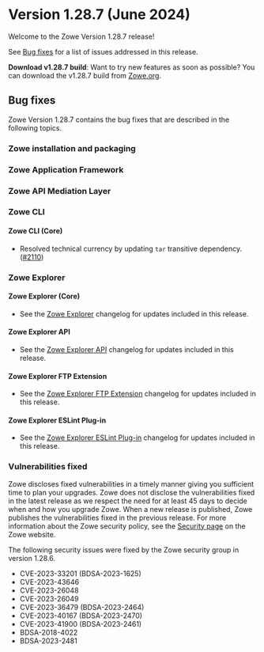 # Version 1.28.7 (June 2024)

Welcome to the Zowe Version 1.28.7 release!

See [Bug fixes](#bug-fixes) for a list of issues addressed in this release.

**Download v1.28.7 build**: Want to try new features as soon as possible? You can download the v1.28.7 build from [Zowe.org](https://www.zowe.org/download.html).

## Bug fixes

Zowe Version 1.28.7 contains the bug fixes that are described in the following topics.

### Zowe installation and packaging

### Zowe Application Framework

### Zowe API Mediation Layer

### Zowe CLI

#### Zowe CLI (Core)

- Resolved technical currency by updating `tar` transitive dependency. ([#2110](https://github.com/zowe/zowe-cli/pull/2110))

### Zowe Explorer

#### Zowe Explorer (Core)

- See the [Zowe Explorer](https://github.com/zowe/zowe-explorer-vscode/blob/main/packages/zowe-explorer/CHANGELOG.md) changelog for updates included in this release.

#### Zowe Explorer API

- See the [Zowe Explorer API](https://github.com/zowe/zowe-explorer-vscode/blob/main/packages/zowe-explorer-api/CHANGELOG.md) changelog for updates included in this release.

####  Zowe Explorer FTP Extension

- See the [Zowe Explorer FTP Extension](https://github.com/zowe/zowe-explorer-vscode/blob/main/packages/zowe-explorer-ftp-extension/CHANGELOG.md) changelog for updates included in this release.

#### Zowe Explorer ESLint Plug-in

- See the [Zowe Explorer ESLint Plug-in](https://github.com/zowe/zowe-explorer-vscode/blob/main/packages/eslint-plugin-zowe-explorer/CHANGELOG.md) changelog for updates included in this release.

### Vulnerabilities fixed

Zowe discloses fixed vulnerabilities in a timely manner giving you sufficient time to plan your upgrades. Zowe does not disclose the vulnerabilities fixed in the latest release as we respect the need for at least 45 days to decide when and how you upgrade Zowe. When a new release is published, Zowe publishes the vulnerabilities fixed in the previous release. For more information about the Zowe security policy, see the [Security page](https://www.zowe.org/security.html) on the Zowe website.

The following security issues were fixed by the Zowe security group in version 1.28.6.

- CVE-2023-33201 (BDSA-2023-1625)
- CVE-2023-43646
- CVE-2023-26048
- CVE-2023-26049
- CVE-2023-36479 (BDSA-2023-2464)
- CVE-2023-40167 (BDSA-2023-2470)
- CVE-2023-41900 (BDSA-2023-2461)
- BDSA-2018-4022
- BDSA-2023-2481
